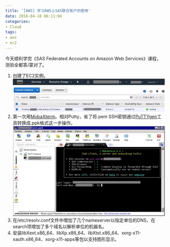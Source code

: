 ```yaml
---
title: '[AWS] 学习AWS上SAS联合账户的使用'
date: 2018-04-18 06:11:04
categories: 
- Cloud
tags: 
- aws
- ec2
---
```

今天顺利学完《SAS Federated Accounts on Amazon Web Services》课程，测验全都答/蒙对了。
1. 创建了EC2实例。  
   ![aws](/images/2018/04/aws.jpg)
2. 第一次用[MobaXterm](https://mobaxterm.mobatek.net/)。相对Putty，省了将.pem SSH密钥通过[PuTTYgen](http://www.chiark.greenend.org.uk/~sgtatham/putty/download.html)工具转换成.ppk格式这一步操作。
   ![MobaXterm](/images/2018/04/MobaXterm.jpg)
3. 在/etc/resolv.conf文件中增加了几个nameserver以指定单位的DNS，在search项增加了多个域名以解析单位的机器名。  
4. 安装libXext.x86_64、libXp.x86_64、libXtst.x86_64、xorg-x11-xauth.x86_64、xorg-x11-apps等包以支持图形显示。

